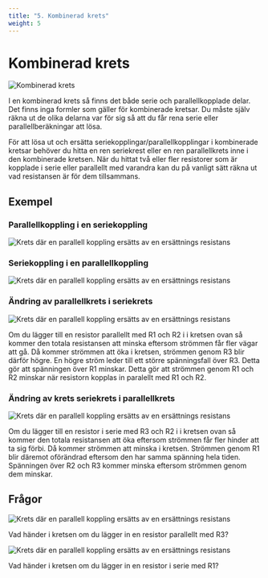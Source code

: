 ```yaml
---
title: "5. Kombinerad krets"
weight: 5
---
```

# Kombinerad krets

![Kombinerad krets](/kombinerad.png)

I en kombinerad krets så finns det både serie och parallellkopplade delar. Det finns inga formler som gäller för kombinerade kretsar. Du måste själv räkna ut de olika delarna var för sig så att du får rena serie eller parallellberäkningar att lösa.

För att lösa ut och ersätta seriekopplingar/parallellkopplingar i kombinerade kretsar behöver du hitta en ren seriekrest eller en ren parallellkrets inne i den kombinerade kretsen. När du hittat två eller fler resistorer som är kopplade i serie eller parallellt med varandra kan du på vanligt sätt räkna ut vad resistansen är för dem tillsammans.

## Exempel

### Parallellkoppling i en seriekoppling
![Krets där en parallell koppling ersätts av en ersättnings resistans](/kombinerad1.png)

### Seriekoppling i en parallellkoppling
![Krets där en parallell koppling ersätts av en ersättnings resistans](/kombinerad2.png)

### Ändring av parallellkrets i seriekrets
![Krets där en parallell koppling ersätts av en ersättnings resistans](/kombineradex1.png)

Om du lägger till en resistor parallellt med R1 och R2 i i kretsen ovan så kommer den totala resistansen att minska eftersom strömmen får fler vägar att gå.
Då kommer strömmen att öka i kretsen, strömmen genom R3 blir därför högre. En högre ström leder till ett större spänningsfall över R3. Detta gör att spänningen över R1 minskar. Detta gör att strömmen genom R1 och R2 minskar när resistorn kopplas in paralellt med R1 och R2.

### Ändring av krets seriekrets i parallellkrets
![Krets där en parallell koppling ersätts av en ersättnings resistans](/kombineradex2.png)

Om du lägger till en resistor i serie med R3 och R2 i i kretsen ovan så kommer den totala resistansen att öka eftersom strömmen får fler hinder att ta sig förbi.
Då kommer strömmen att minska i kretsen. Strömmen genom R1 blir däremot oförändrad eftersom den har samma spänning hela tiden. Spänningen över R2 och R3 kommer minska eftersom strömmen genom dem minskar.

## Frågor
![Krets där en parallell koppling ersätts av en ersättnings resistans](/kombineradex1.png)

Vad händer i kretsen om du lägger in en resistor parallellt med R3?

![Krets där en parallell koppling ersätts av en ersättnings resistans](/kombineradex2.png)

Vad händer i kretsen om du lägger in en resistor i serie med R1?
